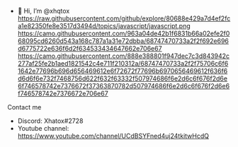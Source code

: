 - 👋 Hi, I’m @xhqtox
https://raw.githubusercontent.com/github/explore/80688e429a7d4ef2fca1e82350fe8e3517d3494d/topics/javascript/javascript.png		https://camo.githubusercontent.com/963a04de42b1f6831b66a02efe2f068095cd6260d543a168c787a1a31e72dbba/68747470733a2f2f692e696d6775722e636f6d2f634533434647662e706e67	https://camo.githubusercontent.com/888e388801f947dec7c3d843942c277af25fe2b1aed1821542c4e711f210312a/68747470733a2f2f75706c6f61642e77696b696d656469612e6f72672f77696b6970656469612f636f6d6d6f6e732f7468756d622f632f63332f507974686f6e2d6c6f676f2d6e6f746578742e7376672f37363870782d507974686f6e2d6c6f676f2d6e6f746578742e7376672e706e67

Contact me
- Discord: Xhatox#2728
- Youtube channel: https://www.youtube.com/channel/UCdBSYFned4uj24tkitwHcdQ








